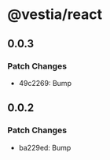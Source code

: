 # @vestia/react

## 0.0.3

### Patch Changes

- 49c2269: Bump

## 0.0.2

### Patch Changes

- ba229ed: Bump

